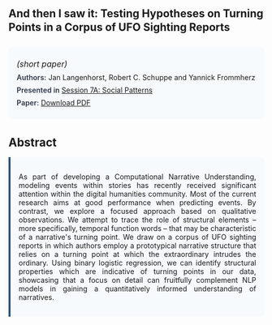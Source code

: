 
<style>    
    h2 {
        margin-top: 0;
        margin-bottom: 1.5rem;
        line-height: 1.3;
    }
    
    h3 {
        margin-top: 2rem;
        margin-bottom: 1rem;
        font-size: 1.4rem;
        font-weight:bold;
    }
    
    .metadata {
        background-color: #f7fafc;
        padding: 1rem;
        border-radius: 6px;
        margin-bottom: 2rem;
    }
    
    .metadata p {
        margin: 0.5rem 0;
    }
    
    .abstract {
        text-align: justify;
        padding: 1rem;
        background-color: #f7fafc;
        border-left: 4px solid #2c5282;
        border-radius: 0 6px 6px 0;
    }
    
    strong {
        color: #2d3748;
        font-weight: 600;
    }
</style>
<main role="main">
<h2>And then I saw it: Testing Hypotheses on Turning Points in a Corpus of UFO Sighting Reports</h2>

<section class="metadata">
<p style='font-size:1rem'><i>(short paper)</i></p>
<p><strong>Authors:</strong> Jan Langenhorst, Robert C. Schuppe and Yannick Frommherz</p>
<p><strong>Presented in</strong> <a href="/programme/#session7A">Session 7A: Social Patterns</a></p>
<p><strong>Paper:</strong> <a href="https://ceur-ws.org/Vol-3558/paper93.pdf">Download PDF</a></p>
</section>

<section>
<h3>Abstract</h3>
<div class="abstract">
<p>As part of developing a  Computational Narrative Understanding, modeling events within stories has recently received significant attention within the digital humanities community. Most of the current research aims at good performance when predicting events. By contrast, we explore a focused approach based on qualitative observations. We attempt to trace the role of structural elements – more specifically, temporal function words – that may be characteristic of a narrative's turning point. We draw on a corpus of UFO sighting reports in which authors employ a prototypical narrative structure that relies on a turning point at which the extraordinary intrudes the ordinary. Using binary logistic regression, we can identify structural properties which are indicative of turning points in our data, showcasing that a focus on detail can fruitfully complement NLP models in gaining a quantitatively informed understanding of narratives.</p>
</div>
</section>
</main>